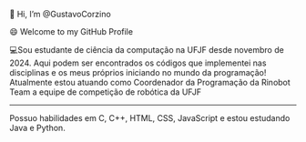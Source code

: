 👋 Hi, I’m @GustavoCorzino 

😄 Welcome to my GitHub Profile

💻Sou estudante de ciência da computação na UFJF desde novembro de 2024. 
Aqui podem ser encontrados os códigos que implementei nas disciplinas e os meus próprios iniciando no mundo da programação!
Atualmente estou atuando como Coordenador da Programação da Rinobot Team a equipe de competição de robótica da UFJF
___________________________________________________________________________________________________________________________
Possuo habilidades em C, C++, HTML, CSS, JavaScript e estou estudando Java e Python.


<!---
GustavoCorzino/GustavoCorzino is a ✨ special ✨ repository because its `README.md` (this file) appears on your GitHub profile.
You can click the Preview link to take a look at your changes.
--->
